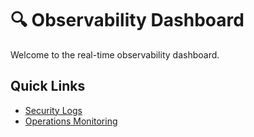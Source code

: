 # 🔍 Observability Dashboard

Welcome to the real-time observability dashboard.

## Quick Links
- [Security Logs](/security)
- [Operations Monitoring](/operations)
